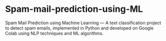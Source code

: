 # Spam-mail-prediction-using-ML
 Spam Mail Prediction using Machine Learning — A text classification project to detect spam emails, implemented in Python and developed on Google Colab using NLP techniques and ML algorithms.
